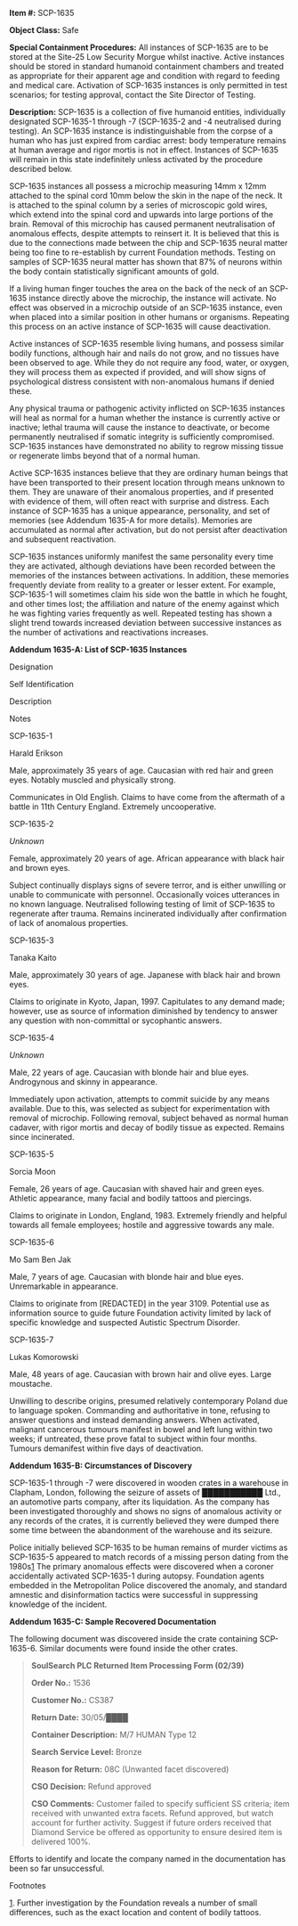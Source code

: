 **Item #:** SCP-1635

**Object Class:** Safe

**Special Containment Procedures:** All instances of SCP-1635 are to be stored at the Site-25 Low Security Morgue whilst inactive. Active instances should be stored in standard humanoid containment chambers and treated as appropriate for their apparent age and condition with regard to feeding and medical care. Activation of SCP-1635 instances is only permitted in test scenarios; for testing approval, contact the Site Director of Testing.

**Description:** SCP-1635 is a collection of five humanoid entities, individually designated SCP-1635-1 through -7 (SCP-1635-2 and -4 neutralised during testing). An SCP-1635 instance is indistinguishable from the corpse of a human who has just expired from cardiac arrest: body temperature remains at human average and rigor mortis is not in effect. Instances of SCP-1635 will remain in this state indefinitely unless activated by the procedure described below.

SCP-1635 instances all possess a microchip measuring 14mm x 12mm attached to the spinal cord 10mm below the skin in the nape of the neck. It is attached to the spinal column by a series of microscopic gold wires, which extend into the spinal cord and upwards into large portions of the brain. Removal of this microchip has caused permanent neutralisation of anomalous effects, despite attempts to reinsert it. It is believed that this is due to the connections made between the chip and SCP-1635 neural matter being too fine to re-establish by current Foundation methods. Testing on samples of SCP-1635 neural matter has shown that 87% of neurons within the body contain statistically significant amounts of gold.

If a living human finger touches the area on the back of the neck of an SCP-1635 instance directly above the microchip, the instance will activate. No effect was observed in a microchip outside of an SCP-1635 instance, even when placed into a similar position in other humans or organisms. Repeating this process on an active instance of SCP-1635 will cause deactivation.

Active instances of SCP-1635 resemble living humans, and possess similar bodily functions, although hair and nails do not grow, and no tissues have been observed to age. While they do not require any food, water, or oxygen, they will process them as expected if provided, and will show signs of psychological distress consistent with non-anomalous humans if denied these.

Any physical trauma or pathogenic activity inflicted on SCP-1635 instances will heal as normal for a human whether the instance is currently active or inactive; lethal trauma will cause the instance to deactivate, or become permanently neutralised if somatic integrity is sufficiently compromised. SCP-1635 instances have demonstrated no ability to regrow missing tissue or regenerate limbs beyond that of a normal human.

Active SCP-1635 instances believe that they are ordinary human beings that have been transported to their present location through means unknown to them. They are unaware of their anomalous properties, and if presented with evidence of them, will often react with surprise and distress. Each instance of SCP-1635 has a unique appearance, personality, and set of memories (see Addendum 1635-A for more details). Memories are accumulated as normal after activation, but do not persist after deactivation and subsequent reactivation.

SCP-1635 instances uniformly manifest the same personality every time they are activated, although deviations have been recorded between the memories of the instances between activations. In addition, these memories frequently deviate from reality to a greater or lesser extent. For example, SCP-1635-1 will sometimes claim his side won the battle in which he fought, and other times lost; the affiliation and nature of the enemy against which he was fighting varies frequently as well. Repeated testing has shown a slight trend towards increased deviation between successive instances as the number of activations and reactivations increases.

**Addendum 1635-A: List of SCP-1635 Instances**

Designation

Self Identification

Description

Notes

SCP-1635-1

Harald Erikson

Male, approximately 35 years of age. Caucasian with red hair and green eyes. Notably muscled and physically strong.

Communicates in Old English. Claims to have come from the aftermath of a battle in 11th Century England. Extremely uncooperative.

SCP-1635-2

_Unknown_

Female, approximately 20 years of age. African appearance with black hair and brown eyes.

Subject continually displays signs of severe terror, and is either unwilling or unable to communicate with personnel. Occasionally voices utterances in no known language. Neutralised following testing of limit of SCP-1635 to regenerate after trauma. Remains incinerated individually after confirmation of lack of anomalous properties.

SCP-1635-3

Tanaka Kaito

Male, approximately 30 years of age. Japanese with black hair and brown eyes.

Claims to originate in Kyoto, Japan, 1997. Capitulates to any demand made; however, use as source of information diminished by tendency to answer any question with non-committal or sycophantic answers.

SCP-1635-4

_Unknown_

Male, 22 years of age. Caucasian with blonde hair and blue eyes. Androgynous and skinny in appearance.

Immediately upon activation, attempts to commit suicide by any means available. Due to this, was selected as subject for experimentation with removal of microchip. Following removal, subject behaved as normal human cadaver, with rigor mortis and decay of bodily tissue as expected. Remains since incinerated.

SCP-1635-5

Sorcia Moon

Female, 26 years of age. Caucasian with shaved hair and green eyes. Athletic appearance, many facial and bodily tattoos and piercings.

Claims to originate in London, England, 1983. Extremely friendly and helpful towards all female employees; hostile and aggressive towards any male.

SCP-1635-6

Mo Sam Ben Jak

Male, 7 years of age. Caucasian with blonde hair and blue eyes. Unremarkable in appearance.

Claims to originate from \[REDACTED\] in the year 3109. Potential use as information source to guide future Foundation activity limited by lack of specific knowledge and suspected Autistic Spectrum Disorder.

SCP-1635-7

Lukas Komorowski

Male, 48 years of age. Caucasian with brown hair and olive eyes. Large moustache.

Unwilling to describe origins, presumed relatively contemporary Poland due to language spoken. Commanding and authoritative in tone, refusing to answer questions and instead demanding answers. When activated, malignant cancerous tumours manifest in bowel and left lung within two weeks; if untreated, these prove fatal to subject within four months. Tumours demanifest within five days of deactivation.

**Addendum 1635-B: Circumstances of Discovery**

SCP-1635-1 through -7 were discovered in wooden crates in a warehouse in Clapham, London, following the seizure of assets of ███████████ Ltd., an automotive parts company, after its liquidation. As the company has been investigated thoroughly and shows no signs of anomalous activity or any records of the crates, it is currently believed they were dumped there some time between the abandonment of the warehouse and its seizure.

Police initially believed SCP-1635 to be human remains of murder victims as SCP-1635-5 appeared to match records of a missing person dating from the 1980s[1](javascript:;) The primary anomalous effects were discovered when a coroner accidentally activated SCP-1635-1 during autopsy. Foundation agents embedded in the Metropolitan Police discovered the anomaly, and standard amnestic and disinformation tactics were successful in suppressing knowledge of the incident.

**Addendum 1635-C: Sample Recovered Documentation**

The following document was discovered inside the crate containing SCP-1635-6. Similar documents were found inside the other crates.

> **SoulSearch PLC Returned Item Processing Form (02/39)**
> 
> **Order No.:** 1536
> 
> **Customer No.:** CS387
> 
> **Return Date:** 30/05/████
> 
> **Container Description:** M/7 HUMAN Type 12
> 
> **Search Service Level:** Bronze
> 
> **Reason for Return:** 08C (Unwanted facet discovered)
> 
> **CSO Decision:** Refund approved
> 
> **CSO Comments:** Customer failed to specify sufficient SS criteria; item received with unwanted extra facets. Refund approved, but watch account for further activity. Suggest if future orders received that Diamond Service be offered as opportunity to ensure desired item is delivered 100%.

Efforts to identify and locate the company named in the documentation has been so far unsuccessful.

Footnotes

[1](javascript:;). Further investigation by the Foundation reveals a number of small differences, such as the exact location and content of bodily tattoos.